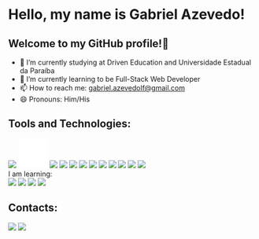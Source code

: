 # Hello, my name is Gabriel Azevedo!
## Welcome to my GitHub profile!👋 


- 🔭 I’m currently studying at Driven Education and Universidade Estadual da Paraíba
- 🌱 I’m currently learning to be Full-Stack Web Developer
- 📫 How to reach me: gabriel.azevedolf@gmail.com
- 😄 Pronouns: Him/His

## Tools and Technologies:

<div>

<img src="https://cdn.jsdelivr.net/gh/devicons/devicon/icons/git/git-original.svg" style="heigth:60px; width:60px"/>
          

<img src="https://raw.githubusercontent.com/tissyane/tissyane/main/GitHub-LightIcon.png" style="heigth:60px; width:60px"/>                    

          
<img src="https://cdn.jsdelivr.net/gh/devicons/devicon/icons/vscode/vscode-original-wordmark.svg" style="heigth:60px; width:60px"/>
          

<img src="https://cdn.jsdelivr.net/gh/devicons/devicon/icons/html5/html5-original.svg" style="heigth:60px; width:60px"/>          

          
<img src="https://cdn.jsdelivr.net/gh/devicons/devicon/icons/css3/css3-original.svg" style="heigth:60px; width:60px"/>


<img src="https://cdn.jsdelivr.net/gh/devicons/devicon/icons/javascript/javascript-original.svg" style="heigth:60px; width:60px"/>


<img src="https://cdn.jsdelivr.net/gh/devicons/devicon/icons/linux/linux-original.svg" style="heigth:60px; width:60px"/>
          

<img src="https://cdn.jsdelivr.net/gh/devicons/devicon/icons/react/react-original.svg" style="heigth:60px; width:60px"/>
          

<img src="https://cdn.jsdelivr.net/gh/devicons/devicon/icons/nodejs/nodejs-original.svg" style="heigth:60px; width:60px"/>


<img src="https://cdn.jsdelivr.net/gh/devicons/devicon/icons/mongodb/mongodb-plain-wordmark.svg" style="heigth:60px; width:60px"/>


<img src="https://cdn.jsdelivr.net/gh/devicons/devicon/icons/postgresql/postgresql-plain.svg" style="heigth:60px; width:60px"/>


<img src="https://cdn.jsdelivr.net/gh/devicons/devicon/icons/typescript/typescript-original.svg" style="heigth:60px; width:60px"/>
          
          
</div style="display:flex; justify-content:center; gap:50px"

          
## I am learning:


<div>

<img src="https://cdn.jsdelivr.net/gh/devicons/devicon/icons/redis/redis-plain-wordmark.svg" style="heigth:60px; width:60px"/>


<img src="https://cdn.jsdelivr.net/gh/devicons/devicon/icons/amazonwebservices/amazonwebservices-plain-wordmark.svg" style="heigth:60px; width:60px"/>


<img src="https://cdn.jsdelivr.net/gh/devicons/devicon/icons/docker/docker-plain-wordmark.svg" style="heigth:60px; width:60px"/>
          
 
<img src="https://cdn.jsdelivr.net/gh/devicons/devicon/icons/python/python-original-wordmark.svg" style="heigth:60px; width:60px"/>



</div style="display:flex; justify-content:center; gap:50px">
          

## Contacts:

<div>
<a href = "mailto:gabriel.azevedolf@gmail.com"><img src="https://img.shields.io/badge/Gmail-D14836?style=for-the-badge&logo=gmail&logoColor=white" target="_blank"></a>
<a href="www.linkedin.com/in/gabriel-azevedolf" target="_blank"><img src="https://img.shields.io/badge/-LinkedIn-%230077B5?style=for-the-badge&logo=linkedin&logoColor=white" target="_blank"></a>   
</div>
